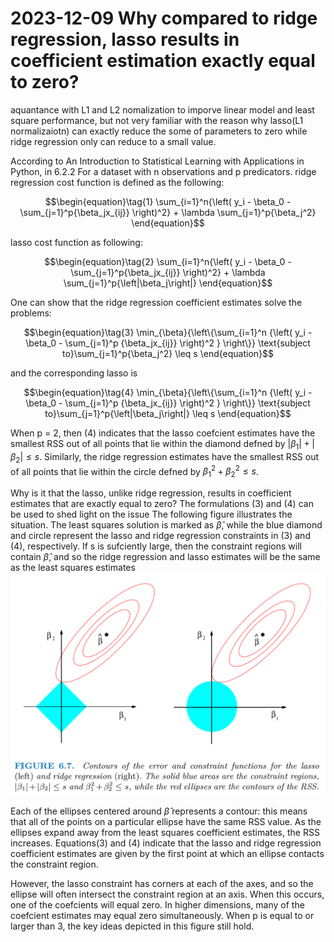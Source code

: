 
# 2023-12-09 Why compared to ridge regression, lasso results in coefficient estimation exactly equal to zero?
aquantance with L1 and L2 nomalization to imporve linear model and least square performance, but not very familiar with the reason why lasso(L1 normalizaiotn) can exactly reduce the some of parameters to zero while ridge regression only can reduce to a small value.

According to An Introduction to Statistical Learning with Applications in Python, in 6.2.2
For a dataset with n observations and p predicators. 
ridge regression cost function is defined as the following:
```math
\begin{equation}\tag{1}
\sum_{i=1}^n{\left( y_i - \beta_0 - \sum_{j=1}^p{\beta_jx_{ij}} \right)^2} + \lambda \sum_{j=1}^p{\beta_j^2}
\end{equation}
```
lasso cost function as following:

```math
\begin{equation}\tag{2}
\sum_{i=1}^n{\left( y_i - \beta_0 - \sum_{j=1}^p{\beta_jx_{ij}} \right)^2} + \lambda \sum_{j=1}^p{\left|\beta_j\right|}
\end{equation}
```

One can show that the ridge regression coefficient estimates solve the problems:
```math
\begin{equation}\tag{3}
\min_{\beta}{\left\{\sum_{i=1}^n {\left( y_i - \beta_0 - \sum_{j=1}^p {\beta_jx_{ij}} \right)^2 } \right\}} \text{subject to}\sum_{j=1}^p{\beta_j^2} \leq s
\end{equation}
```
and  the corresponding lasso is
```math
\begin{equation}\tag{4}
\min_{\beta}{\left\{\sum_{i=1}^n {\left( y_i - \beta_0 - \sum_{j=1}^p {\beta_jx_{ij}} \right)^2 } \right\}} \text{subject to}\sum_{j=1}^p{\left|\beta_j\right|} \leq s
\end{equation}
```
When p = 2, then (4) indicates that the lasso coefcient estimates have the smallest RSS out of all points that lie within the diamond defned by $\left|\beta_1\right| + \left|\beta_2\right| \leq s$.  Similarly, the ridge regression estimates have the smallest RSS out of all points that lie within the circle defned by $\beta_1^2 + \beta_2^2 \leq s$.

Why is it that the lasso, unlike ridge regression, results in coefficient estimates that are exactly equal to zero? The formulations (3) and (4) can be used to shed light on the issue
The following figure illustrates the situation. The least squares solution is marked as $\hat{\beta}$, while the blue diamond and circle represent the lasso and ridge regression constraints in (3) and (4), respectively. If s is sufciently large, then the constraint regions will contain $\hat{\beta}$, and so the ridge regression and lasso estimates will be the same as the least squares estimates
![Contours of the error and constraint functions for the lasso (left) and ridge regression (right)](/2023/2023-12/attachments/2023_12_09_figure_6_7.png)

Each of the ellipses centered around $\hat{\beta}$ represents a contour: this means that all of the points on a particular ellipse have the same RSS value. As the ellipses expand away from the least squares coefficient estimates, the RSS increases. Equations(3) and (4) indicate that the lasso and ridge regression coefficient estimates are given by the first point at which an ellipse contacts the constraint region.
 
However, the lasso constraint has corners at each of the axes, and so the ellipse will often intersect the constraint region at an axis. When this occurs, one of the coefcients will equal zero. In higher dimensions, many of the coefcient estimates may equal zero simultaneously. When p is equal to or larger than 3,  the key ideas depicted in this figure still hold.
